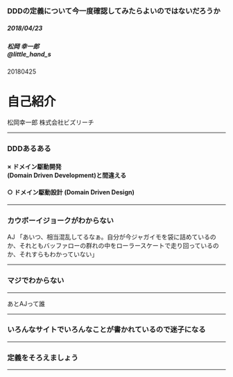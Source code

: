 ### DDDの定義について今一度確認してみたらよいのではないだろうか

##### 2018/04/23
##### 松岡 幸一郎<br>@little_hand_s

20180425
# 自己紹介
松岡幸一郎
株式会社ビズリーチ

---
### DDDあるある
#### × ドメイン駆動開発<br> (Domain Driven Development)と間違える

#### ○ ドメイン駆動設計 (Domain Driven Design)

---

### カウボーイジョークがわからない

AJ 「あいつ、相当混乱してるなぁ。自分が今ジャガイモを袋に詰めているのか、それともバッファローの群れの中をローラースケートで走り回っているのか、それすらもわかっていない」

---

### マジでわからない

---

あとAJって誰

---

### いろんなサイトでいろんなことが書かれているので迷子になる

---

### 定義をそろえましょう

---

